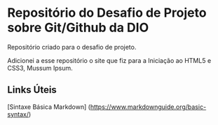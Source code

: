 # Repositório do Desafio de Projeto sobre Git/Github da DIO
Repositório criado para o desafio de projeto.

Adicionei a esse repositório o site que fiz para a Iniciação ao HTML5 e CSS3, Mussum Ipsum.

## Links Úteis
[Sintaxe Básica Markdown] (https://www.markdownguide.org/basic-syntax/)
